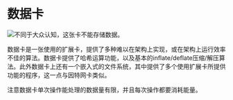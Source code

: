 # 数据卡

![不同于大众认知，这张卡不能存储数据。](oredict:oc:dataCard1)

数据卡是一张使用的扩展卡，提供了多种难以在架构上实现，或在架构上运行效率不佳的算法。数据卡提供了哈希运算功能，以及基本的inflate/deflate压缩/解压算法。此外数据卡上还有一个嵌入式的文件系统，其中提供了多个使用扩展卡所提供功能的程序，这一点与因特网卡类似。

注意数据卡单次操作能处理的数据量有限，并且每次操作都要消耗能量。

